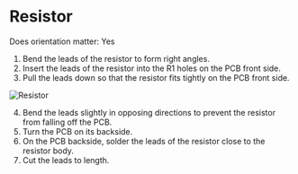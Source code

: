 # Resistor
Does orientation matter: Yes

1. Bend the leads of the resistor to form right angles.
2. Insert the leads of the resistor into the R1 holes on the PCB front side. 
3. Pull the leads down so that the resistor fits tightly on the PCB front side.

![Resistor](https://github.com/tinusaur/guides/blob/master/docs/images/3_resistor.jpg)

4. Bend the leads slightly in opposing directions to prevent the resistor from falling off the PCB.
5. Turn the PCB on its backside.
6. On the PCB backside, solder the leads of the resistor close to the resistor body.
7. Cut the leads to length.
